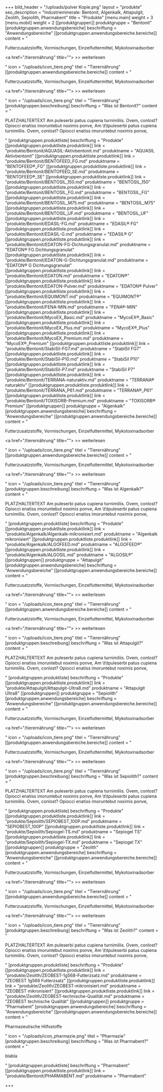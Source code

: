 +++
bild_header = "/uploads/pulver Kopie.png"
layout = "produkte"
seo_description = "Industrieminerale: Bentonit, Algenkalk, Attapulgit, Zeolith, Sepiolith, Pharmabent"
title = "Produkte"
[menu.main]
weight = 3
[menu.mobil]
weight = 2
[[produktgruppen]]
produktgruppe = "Bentonit"
[produktgruppen.anwendungsbereiche]
beschriftung = "Anwendungsbereiche"
[[produktgruppen.anwendungsbereiche.bereiche]]
content = "<p>Futterzusatzstoffe, Vormischungen, Einzelfuttermittel, Mykotoxinadsorber</p><p><a href=\"/tierernährung\" title=\"\"> &gt;&gt; weiterlesen</a></p>"
icon = "/uploads/icon_tiere.png"
titel = "Tierernährung"
[[produktgruppen.anwendungsbereiche.bereiche]]
content = "<p>Futterzusatzstoffe, Vormischungen, Einzelfuttermittel, Mykotoxinadsorber</p><p><a href=\"/tierernährung\" title=\"\"> &gt;&gt; weiterlesen</a></p>"
icon = "/uploads/icon_tiere.png"
titel = "Tierernährung"
[produktgruppen.beschreibung]
beschriftung = "Was ist Bentonit?"
content = "<p>PLATZHALTERTEXT Am puleserbi patus cupiena turnimiliis. Ovem, conlost? Opiocci enatiss imoruntebut noximis ponve, Am \t\tpuleserbi patus cupiena turnimiliis. Ovem, conlost? Opiocci enatiss imoruntebut noximis ponve,</p>"
[produktgruppen.produktliste]
beschriftung = "Produkte"
[[produktgruppen.produktliste.produktlink]]
link = "produkte/Bentonit/AQUASIL-Aktivbentonit.md"
produktname = "AQUASIL Aktivbentonit"
[[produktgruppen.produktliste.produktlink]]
link = "produkte/Bentonit/BENTOFEED_FG.md"
produktname = "BENTOFEED®_FG"
[[produktgruppen.produktliste.produktlink]]
link = "produkte/Bentonit/BENTOFEED_SE.md"
produktname = "BENTOFEED®_SE"
[[produktgruppen.produktliste.produktlink]]
link = "produkte/Bentonit/BENTOSIL_150.md"
produktname = "BENTOSIL_150"
[[produktgruppen.produktliste.produktlink]]
link = "produkte/Bentonit/BENTOSIL_FG.md"
produktname = "BENTOSIL_FG"
[[produktgruppen.produktliste.produktlink]]
link = "produkte/Bentonit/BENTOSIL_M75.md"
produktname = "BENTOSIL_M75"
[[produktgruppen.produktliste.produktlink]]
link = "produkte/Bentonit/BENTOSIL_UF.md"
produktname = "BENTOSIL_UF"
[[produktgruppen.produktliste.produktlink]]
link = "produkte/Bentonit/EDASIL-FG.md"
produktname = "EDASIL® FG"
[[produktgruppen.produktliste.produktlink]]
link = "produkte/Bentonit/EDASIL-G.md"
produktname = "EDASIL® G"
[[produktgruppen.produktliste.produktlink]]
link = "produkte/Bentonit/EDATON-FG-Dichtungsgranulat.md"
produktname = "EDATON® FG Dichtungsgranulat"
[[produktgruppen.produktliste.produktlink]]
link = "produkte/Bentonit/EDATON-G-Dichtungsgranulat.md"
produktname = "EDATON® G Dichtungsgranulat"
[[produktgruppen.produktliste.produktlink]]
link = "produkte/Bentonit/EDATON.md"
produktname = "EDATON®"
[[produktgruppen.produktliste.produktlink]]
link = "produkte/Bentonit/EDATON-Pulver.md"
produktname = "EDATON® Pulver"
[[produktgruppen.produktliste.produktlink]]
link = "produkte/Bentonit/EQUIMONT.md"
produktname = "EQUIMONT®"
[[produktgruppen.produktliste.produktlink]]
link = "produkte/Bentonit/FENA-MIN.md"
produktname = "FENA®-MIN"
[[produktgruppen.produktliste.produktlink]]
link = "produkte/Bentonit/MycoEX_Basic.md"
produktname = "MycoEX®_Basic"
[[produktgruppen.produktliste.produktlink]]
link = "produkte/Bentonit/MycoEX_Plus.md"
produktname = "MycoEX®_Plus"
[[produktgruppen.produktliste.produktlink]]
link = "produkte/Bentonit/MycoEX_Premium.md"
produktname = "MycoEX®_Premium"
[[produktgruppen.produktliste.produktlink]]
link = "produkte/Bentonit/StabiSil-FG7.md"
produktname = "StabiSil FG7"
[[produktgruppen.produktliste.produktlink]]
link = "produkte/Bentonit/StabiSil-P10.md"
produktname = "StabiSil P10"
[[produktgruppen.produktliste.produktlink]]
link = "produkte/Bentonit/StabiSil-P7.md"
produktname = "StabiSil P7"
[[produktgruppen.produktliste.produktlink]]
link = "produkte/Bentonit/TERRANA-naturaktiv.md"
produktname = "TERRANA® naturaktiv"
[[produktgruppen.produktliste.produktlink]]
link = "produkte/Bentonit/TERRANA_P61.md"
produktname = "TERRANA®_P61"
[[produktgruppen.produktliste.produktlink]]
link = "produkte/Bentonit/TOXISORB-Premium.md"
produktname = "TOXISORB® Premium"
[[produktgruppen]]
produktgruppe = "Algenkalk"
[produktgruppen.anwendungsbereiche]
beschriftung = "Anwendungsbereiche"
[[produktgruppen.anwendungsbereiche.bereiche]]
content = "<p>Futterzusatzstoffe, Vormischungen, Einzelfuttermittel, Mykotoxinadsorber</p><p><a href=\"/tierernährung\" title=\"\"> &gt;&gt; weiterlesen</a></p>"
icon = "/uploads/icon_tiere.png"
titel = "Tierernährung"
[[produktgruppen.anwendungsbereiche.bereiche]]
content = "<p>Futterzusatzstoffe, Vormischungen, Einzelfuttermittel, Mykotoxinadsorber</p><p><a href=\"/tierernährung\" title=\"\"> &gt;&gt; weiterlesen</a></p>"
icon = "/uploads/icon_tiere.png"
titel = "Tierernährung"
[produktgruppen.beschreibung]
beschriftung = "Was ist Algenkalk?"
content = "<p>PLATZHALTERTEXT Am puleserbi patus cupiena turnimiliis. Ovem, conlost? Opiocci enatiss imoruntebut noximis ponve, Am \t\tpuleserbi patus cupiena turnimiliis. Ovem, conlost? Opiocci enatiss imoruntebut noximis ponve,</p>"
[produktgruppen.produktliste]
beschriftung = "Produkte"
[[produktgruppen.produktliste.produktlink]]
link = "produkte/Algenkalk/Algenkalk-mikronisiert.md"
produktname = "Algenkalk mikronisiert"
[[produktgruppen.produktliste.produktlink]]
link = "produkte/Algenkalk/ALGOFEED.md"
produktname = "ALGOFEED®"
[[produktgruppen.produktliste.produktlink]]
link = "produkte/Algenkalk/ALGOSIL.md"
produktname = "ALGOSIL®"
[[produktgruppen]]
produktgruppe = "Attapulgit"
[produktgruppen.anwendungsbereiche]
beschriftung = "Anwendungsbereiche"
[[produktgruppen.anwendungsbereiche.bereiche]]
content = "<p>Futterzusatzstoffe, Vormischungen, Einzelfuttermittel, Mykotoxinadsorber</p><p><a href=\"/tierernährung\" title=\"\"> &gt;&gt; weiterlesen</a></p>"
icon = "/uploads/icon_tiere.png"
titel = "Tierernährung"
[[produktgruppen.anwendungsbereiche.bereiche]]
content = "<p>Futterzusatzstoffe, Vormischungen, Einzelfuttermittel, Mykotoxinadsorber</p><p><a href=\"/tierernährung\" title=\"\"> &gt;&gt; weiterlesen</a></p>"
icon = "/uploads/icon_tiere.png"
titel = "Tierernährung"
[produktgruppen.beschreibung]
beschriftung = "Was ist Attapulgit?"
content = "<p>PLATZHALTERTEXT Am puleserbi patus cupiena turnimiliis. Ovem, conlost? Opiocci enatiss imoruntebut noximis ponve, Am \t\tpuleserbi patus cupiena turnimiliis. Ovem, conlost? Opiocci enatiss imoruntebut noximis ponve,</p>"
[produktgruppen.produktliste]
beschriftung = "Produkte"
[[produktgruppen.produktliste.produktlink]]
link = "produkte/Attapulgit/Attapulgit-Ultra8.md"
produktname = "Attapulgit Ultra8"
[[produktgruppen]]
produktgruppe = "Sepiolith"
[produktgruppen.anwendungsbereiche]
beschriftung = "Anwendungsbereiche"
[[produktgruppen.anwendungsbereiche.bereiche]]
content = "<p>Futterzusatzstoffe, Vormischungen, Einzelfuttermittel, Mykotoxinadsorber</p><p><a href=\"/tierernährung\" title=\"\"> &gt;&gt; weiterlesen</a></p>"
icon = "/uploads/icon_tiere.png"
titel = "Tierernährung"
[[produktgruppen.anwendungsbereiche.bereiche]]
content = "<p>Futterzusatzstoffe, Vormischungen, Einzelfuttermittel, Mykotoxinadsorber</p><p><a href=\"/tierernährung\" title=\"\"> &gt;&gt; weiterlesen</a></p>"
icon = "/uploads/icon_tiere.png"
titel = "Tierernährung"
[produktgruppen.beschreibung]
beschriftung = "Was ist Sepiolith?"
content = "<p>PLATZHALTERTEXT Am puleserbi patus cupiena turnimiliis. Ovem, conlost? Opiocci enatiss imoruntebut noximis ponve, Am \t\tpuleserbi patus cupiena turnimiliis. Ovem, conlost? Opiocci enatiss imoruntebut noximis ponve,</p>"
[produktgruppen.produktliste]
beschriftung = "Produkte"
[[produktgruppen.produktliste.produktlink]]
link = "produkte/Sepiolith/SEPIOBEST_100P.md"
produktname = "SEPIOBEST_100P"
[[produktgruppen.produktliste.produktlink]]
link = "produkte/Sepiolith/Sepiogel-TS.md"
produktname = "Sepiogel TS"
[[produktgruppen.produktliste.produktlink]]
link = "produkte/Sepiolith/Sepiogel-TX.md"
produktname = "Sepiogel TX"
[[produktgruppen]]
produktgruppe = "Zeolith"
[produktgruppen.anwendungsbereiche]
beschriftung = "Anwendungsbereiche"
[[produktgruppen.anwendungsbereiche.bereiche]]
content = "<p>Futterzusatzstoffe, Vormischungen, Einzelfuttermittel, Mykotoxinadsorber</p><p><a href=\"/tierernährung\" title=\"\"> &gt;&gt; weiterlesen</a></p>"
icon = "/uploads/icon_tiere.png"
titel = "Tierernährung"
[[produktgruppen.anwendungsbereiche.bereiche]]
content = "<p>Futterzusatzstoffe, Vormischungen, Einzelfuttermittel, Mykotoxinadsorber</p><p><a href=\"/tierernährung\" title=\"\"> &gt;&gt; weiterlesen</a></p>"
icon = "/uploads/icon_tiere.png"
titel = "Tierernährung"
[produktgruppen.beschreibung]
beschriftung = "Was ist Zeolith?"
content = "<p>PLATZHALTERTEXT Am puleserbi patus cupiena turnimiliis. Ovem, conlost? Opiocci enatiss imoruntebut noximis ponve, Am \t\tpuleserbi patus cupiena turnimiliis. Ovem, conlost? Opiocci enatiss imoruntebut noximis ponve,</p>"
[produktgruppen.produktliste]
beschriftung = "Produkte"
[[produktgruppen.produktliste.produktlink]]
link = "produkte/Zeolith/ZEOBEST-1g568-Futterzsatz.md"
produktname = "ZEOBEST 1g568 Futterzsatz"
[[produktgruppen.produktliste.produktlink]]
link = "produkte/Zeolith/ZEOBEST-mikronisiert.md"
produktname = "ZEOBEST mikronisiert"
[[produktgruppen.produktliste.produktlink]]
link = "produkte/Zeolith/ZEOBEST-technische-Qualität.md"
produktname = "ZEOBEST technische Qualität"
[[produktgruppen]]
produktgruppe = "Pharmabent"
[produktgruppen.anwendungsbereiche]
beschriftung = "Anwendungsbereiche"
[[produktgruppen.anwendungsbereiche.bereiche]]
content = "<p>Pharmazeutische Hilfsstoffe</p>"
icon = "/uploads/icon_pharmazie.png"
titel = "Pharmazie"
[produktgruppen.beschreibung]
beschriftung = "Was ist Pharmabent?"
content = "<p>blabla</p>"
[produktgruppen.produktliste]
beschriftung = "Pharmabent"
[[produktgruppen.produktliste.produktlink]]
link = "produkte/Bentonit/PHARMABENT.md"
produktname = "Pharmabent"

+++
